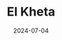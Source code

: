 ---  
layout: startup_page  
title: "El Kheta"  
id: "elkheta.com"  
permalink: "/elkhetaelkheta.com07042024/"  
website: "https://elkheta.com/"  
funding_round: ""  
funding_amount: "$400K"  
investors: "EdVentures"  
about: "El Kheta is an Egyptian online educational platform offering reinforcement lessons, exercises, and exams aligned with the new Egyptian curricula. It aims to improve students' academic performance through a customized and flexible learning experience allowing students to choose their preferred curricula and create personalized study plans."  
markets: "EdTech"  
hq: "Alexandria, Al Iskandariyah, Egypt"  
founded_year: "2018"  
linkedin: "https://www.linkedin.com/company/elkheta"  
twitter: ""  
instagram: ""  
facebook: ""  
crunchbase: "https://www.crunchbase.com/organization/el-kheta"  
pitchbook: ""  

date_display: "04-Jul-2024"  
date: "2024-07-04"

# SEO Optimization  
meta_title: "El Kheta -  Funding ($400K)"  
meta_description: "El Kheta, El Kheta is an Egyptian online educational platform offering reinforcement lessons, exercises, and exams aligned with the new Egyptian curricula. It a..."  
meta_keywords: "El Kheta, EdTech,  funding"  
canonical_url: "https://startup.projectstartups.com/elkhetaelkheta.com07042024/"  
---